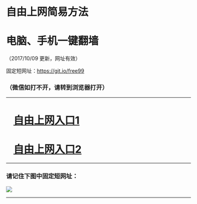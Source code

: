 ﻿# 自由上网简易方法

# 电脑、手机一键翻墙

（2017/10/09 更新，网址有效）

固定短网址：https://git.io/free99

### （微信如打不开，请转到浏览器打开）


***





# &nbsp;&nbsp; <a href="http://ft105429649.fwq-tz-1001.info/fwqtz01.html?t=100900119469 " target="_blank">自由上网入口1</a>
# &nbsp;&nbsp; <a href="http://ft273729454.fwq-tz-1002.info/fwqtz02.html?t=100900122124 " target="_blank">自由上网入口2</a>
***

### 请记住下图中固定短网址：

<img src="https://s3-us-west-2.amazonaws.com/fwq-1001/yjfq-20170905okok.png" /> 


***

